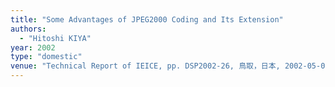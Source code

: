 ```yaml
---
title: "Some Advantages of JPEG2000 Coding and Its Extension"
authors:
  - "Hitoshi KIYA"
year: 2002
type: "domestic"
venue: "Technical Report of IEICE, pp. DSP2002-26, 鳥取，日本, 2002-05-01."
---
```

